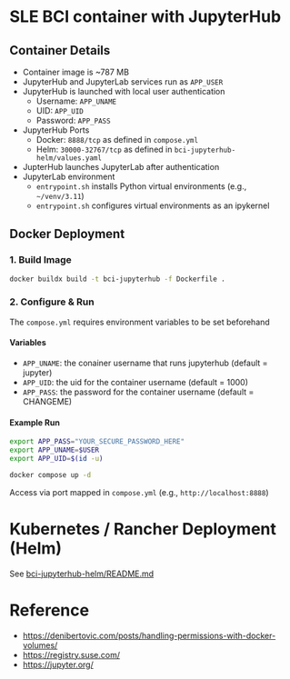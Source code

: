 # SLE BCI container with JupyterHub

## Container Details

* Container image is ~787 MB
* JupyterHub and JupyterLab services run as `APP_USER`
* JupyterHub is launched with local user authentication
    * Username: `APP_UNAME`
    * UID: `APP_UID`
    * Password: `APP_PASS`
* JupyterHub Ports
    * Docker: `8888/tcp` as defined in `compose.yml`
    * Helm: `30000-32767/tcp` as defined in `bci-jupyterhub-helm/values.yaml`
* JupterHub launches JupyterLab after authentication
* JupyterLab environment
    * `entrypoint.sh` installs Python virtual environments (e.g., `~/venv/3.11`)
    * `entrypoint.sh` configures virtual environments as an ipykernel

## Docker Deployment

### 1. Build Image
```bash
docker buildx build -t bci-jupyterhub -f Dockerfile .
```

### 2. Configure & Run

The `compose.yml` requires environment variables to be set beforehand

#### **Variables**

* `APP_UNAME`:  the conainer username that runs jupyterhub (default = jupyter)
* `APP_UID`:    the uid for the container username (default = 1000)
* `APP_PASS`:   the password for the container username (default = CHANGEME)

#### **Example Run**
```bash
export APP_PASS="YOUR_SECURE_PASSWORD_HERE"
export APP_UNAME=$USER
export APP_UID=$(id -u)

docker compose up -d
```
Access via port mapped in `compose.yml` (e.g., `http://localhost:8888`)

# Kubernetes / Rancher Deployment (Helm)

See [bci-jupyterhub-helm/README.md](./bci-jupyterhub-helm/README.md)

# Reference

- https://denibertovic.com/posts/handling-permissions-with-docker-volumes/
- https://registry.suse.com/
- https://jupyter.org/





